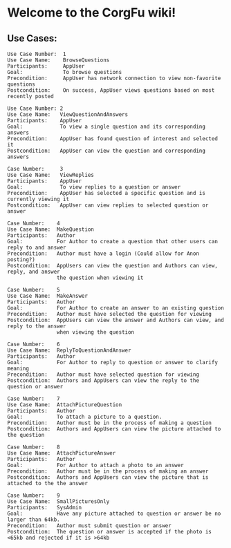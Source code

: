 Welcome to the CorgFu wiki!
===========================

Use Cases:
----------
	Use Case Number:  1
	Use Case Name:    BrowseQuestions
	Participants:     AppUser
	Goal:             To browse questions
	Precondition:	  AppUser has network connection to view non-favorite questions
	Postcondition:	  On success, AppUser views questions based on most recently posted
	
	Use Case Number: 2
	Use Case Name: 	 ViewQuestionAndAnswers
	Participants:	 AppUser
	Goal:		 	 To view a single question and its corresponding answers
	Precondition:	 AppUser has found question of interest and selected it
	Postcondition:	 AppUser can view the question and corresponding answers
	
	Case Number: 	 3
	Use Case Name: 	 ViewReplies
	Participants:	 AppUser
	Goal:		 	 To view replies to a question or answer
	Precondition:	 AppUser has selected a specific question and is currently viewing it
	Postcondition:	 AppUser can view replies to selected question or answer
	
	Case Number: 	4
	Use Case Name: 	MakeQuestion
	Participants:	Author 
	Goal:			For Author to create a question that other users can reply to and answer 
	Precondition:	Author must have a login (Could allow for Anon posting?)
	Postcondition:	AppUsers can view the question and Authors can view, reply, and answer 
					the question when viewing it
	
	Case Number: 	5
	Use Case Name: 	MakeAnswer
	Participants:	Author
	Goal:			For Author to create an answer to an existing question
	Precondition:	Author must have selected the question for viewing
	Postcondition:	AppUsers can view the answer and Authors can view, and reply to the answer
					when viewing the question
	
	Case Number: 	6
	Use Case Name: 	ReplyToQuestionAndAnswer
	Participants:	Author
	Goal:			For Author to reply to question or answer to clarify meaning
	Precondition:	Author must have selected question for viewing
	Postcondition:	Authors and AppUsers can view the reply to the question or answer
	
	Case Number: 	7
	Use Case Name: 	AttachPictureQuestion
	Participants:	Author
	Goal:			To attach a picture to a question.
	Precondition:	Author must be in the process of making a question
	Postcondition:	Authors and AppUsers can view the picture attached to the question
	
	Case Number: 	8
	Use Case Name: 	AttachPictureAnswer
	Participants:	Author
	Goal:			For Author to attach a photo to an answer
	Precondition:	Author must be in the process of making an answer
	Postcondition:	Authors and AppUsers can view the picture that is attached to the the answer
	
	Case Number: 	9
	Use Case Name: 	SmallPicturesOnly
	Participants:	SysAdmin
	Goal:			Have any picture attached to question or answer be no larger than 64kb.
	Precondition:	Author must submit question or answer
	Postcondition:	The question or answer is accepted if the photo is <65kb and rejected if it is >64kb
	
	

